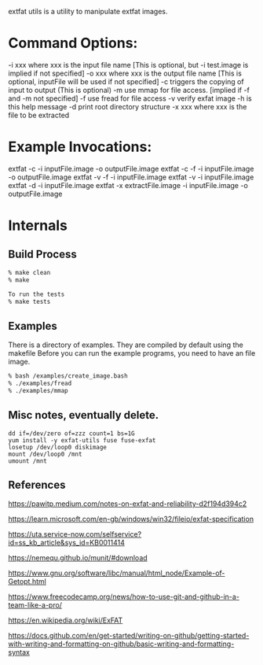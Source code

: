 extfat utils is a utility to manipulate extfat images.

# Command Options:
-i xxx    where xxx is the input file name [This is optional, but -i test.image is implied if not specified]
-o xxx    where xxx is the output file name [This is optional, inputFile will be used if not specified]
-c        triggers the copying of input to output (This is optional)
-m        use mmap for file access. [implied if -f and -m not specified]
-f        use fread for file access
-v        verify exfat image
-h        is this help message
-d        print root directory structure
-x xxx    where xxx is the file to be extracted 

# Example Invocations:
extfat -c -i inputFile.image -o outputFile.image
extfat -c -f -i inputFile.image -o outputFile.image
extfat -v -f -i inputFile.image
extfat -v -i inputFile.image
extfat -d -i inputFile.image
extfat -x extractFile.image -i inputFile.image -o outputFile.image

# Internals

## Build Process
```bash
% make clean
% make

To run the tests
% make tests

```

## Examples
There is a directory of examples.  They are compiled by default using the makefile
Before you can run the example programs, you need to have an file image.

```bash
% bash /examples/create_image.bash
% ./examples/fread
% ./examples/mmap
```




















## Misc notes, eventually delete.
```
dd if=/dev/zero of=zzz count=1 bs=1G
yum install -y exfat-utils fuse fuse-exfat
losetup /dev/loop0 diskimage 
mount /dev/loop0 /mnt
umount /mnt
```
## References


https://pawitp.medium.com/notes-on-exfat-and-reliability-d2f194d394c2


https://learn.microsoft.com/en-gb/windows/win32/fileio/exfat-specification


https://uta.service-now.com/selfservice?id=ss_kb_article&sys_id=KB0011414


https://nemequ.github.io/munit/#download


https://www.gnu.org/software/libc/manual/html_node/Example-of-Getopt.html


https://www.freecodecamp.org/news/how-to-use-git-and-github-in-a-team-like-a-pro/


https://en.wikipedia.org/wiki/ExFAT


https://docs.github.com/en/get-started/writing-on-github/getting-started-with-writing-and-formatting-on-github/basic-writing-and-formatting-syntax
